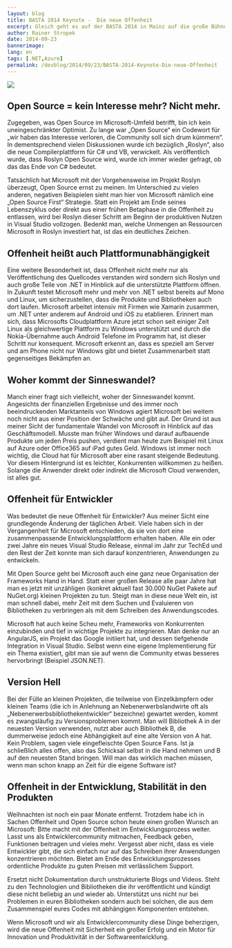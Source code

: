```yaml
---
layout: blog
title: BASTA 2014 Keynote -  Die neue Offenheit
excerpt: Gleich geht es auf der BASTA 2014 in Mainz auf die große Bühne für die Keynote. Hier eine Zusammenfassung einiger meiner Gedanken zum Thema neue Offenheit bei Microsoft.
author: Rainer Stropek
date: 2014-09-23
bannerimage: 
lang: en
tags: [.NET,Azure]
permalink: /devblog/2014/09/23/BASTA-2014-Keynote-Die-neue-Offenheit
---
```


<p>
  <img src="{{site.baseurl}}/content/images/blog/2014/09/DSC_4031.jpg" />
</p><h2>Open Source = kein Interesse mehr? Nicht mehr.</h2><p>Zugegeben, was Open Source im Microsoft-Umfeld betrifft, bin ich kein uneingeschränkter Optimist. Zu lange war „Open Source“ ein Codewort für „wir haben das Interesse verloren, die Community soll sich drum kümmern“. In dementsprechend vielen Diskussionen wurde ich bezüglich „Roslyn“, also die neue Compilerplattform für C# und VB, verwickelt. Als veröffentlich wurde, dass Roslyn Open Source wird, wurde ich immer wieder gefragt, ob das das Ende von C# bedeutet.</p><p>Tatsächlich hat Microsoft mit der Vorgehensweise im Projekt Roslyn überzeugt, Open Source ernst zu meinen. Im Unterschied zu vielen anderen, negativen Beispielen sieht man hier von Microsoft nämlich eine „Open Source First“ Strategie. Statt ein Projekt am Ende seines Lebenszyklus oder direkt aus einer frühen Betaphase in die Offenheit zu entlassen, wird bei Roslyn dieser Schritt am Beginn der produktiven Nutzen in Visual Studio vollzogen. Bedenkt man, welche Unmengen an Ressourcen Microsoft in Roslyn investiert hat, ist das ein deutliches Zeichen.</p><h2>Offenheit heißt auch Plattformunabhängigkeit</h2><p>Eine weitere Besonderheit ist, dass Offenheit nicht mehr nur als Veröffentlichung des Quellcodes verstanden wird sondern sich Roslyn und auch große Teile von .NET in Hinblick auf die unterstützte Plattform öffnen. In Zukunft testet Microsoft mehr und mehr von .NET selbst bereits auf Mono und Linux, um sicherzustellen, dass die Produkte und Bibliotheken auch dort laufen. Microsoft arbeitet intensiv mit Firmen wie Xamarin zusammen, um .NET unter anderem auf Android und iOS zu etablieren. Erinnert man sich, dass Microsofts Cloudplattform Azure jetzt schon seit einiger Zeit Linux als gleichwertige Plattform zu Windows unterstützt und durch die Nokia-Übernahme auch Android Telefone im Programm hat, ist dieser Schritt nur konsequent. Microsoft erkennt an, dass es speziell am Server und am Phone nicht nur Windows gibt und bietet Zusammenarbeit statt gegenseitiges Bekämpfen an.</p><h2>Woher kommt der Sinneswandel?</h2><p>Manch einer fragt sich vielleicht, woher der Sinneswandel kommt. Angesichts der finanziellen Ergebnisse und des immer noch beeindruckenden Marktanteils von Windows agiert Microsoft bei weitem noch nicht aus einer Position der Schwäche und gibt auf. Der Grund ist aus meiner Sicht der fundamentale Wandel von Microsoft in Hinblick auf das Geschäftsmodell. Musste man früher Windows und darauf aufbauende Produkte um jeden Preis pushen, verdient man heute zum Beispiel mit Linux auf Azure oder Office365 auf iPad gutes Geld. Windows ist immer noch wichtig, die Cloud hat für Microsoft aber eine rasant steigende Bedeutung. Vor diesem Hintergrund ist es leichter, Konkurrenten willkommen zu heißen. Solange die Anwender direkt oder indirekt die Microsoft Cloud verwenden, ist alles gut.</p><h2>Offenheit für Entwickler</h2><p>Was bedeutet die neue Offenheit für Entwickler? Aus meiner Sicht eine grundlegende Änderung der täglichen Arbeit. Viele haben sich in der Vergangenheit für Microsoft entschieden, da sie von dort eine zusammenpassende Entwicklungsplattform erhalten haben. Alle ein oder zwei Jahre ein neues Visual Studio Release, einmal im Jahr zur TechEd und den Rest der Zeit konnte man sich darauf konzentrieren, Anwendungen zu entwickeln.</p><p>Mit Open Source geht bei Microsoft auch eine ganz neue Organisation der Frameworks Hand in Hand. Statt einer großen Release alle paar Jahre hat man es jetzt mit unzähligen (konkret aktuell fast 30.000 NuGet Pakete auf NuGet.org) kleinen Projekten zu tun. Steigt man in diese neue Welt ein, ist man schnell dabei, mehr Zeit mit dem Suchen und Evaluieren von Bibliotheken zu verbringen als mit dem Schreiben des Anwendungscodes.</p><p>Microsoft hat auch keine Scheu mehr, Frameworks von Konkurrenten einzubinden und tief in wichtige Projekte zu integrieren. Man denke nur an AngularJS, ein Projekt das Google initiiert hat, und dessen tiefgehende Integration in Visual Studio. Selbst wenn eine eigene Implementierung für ein Thema existiert, gibt man sie auf wenn die Community etwas besseres hervorbringt (Beispiel JSON.NET).</p><h2>Version Hell</h2><p>Bei der Fülle an kleinen Projekten, die teilweise von Einzelkämpfern oder kleinen Teams (die ich in Anlehnung an Nebenerwerbslandwirte oft als „Nebenerwerbsbibliothekentwickler“ bezeichne) gewartet werden, kommt es zwangsläufig zu Versionsproblemen kommt. Man will Bibliothek A in der neuesten Version verwenden, nutzt aber auch Bibliothek B, die dummerweise jedoch eine Abhängigkeit auf eine alte Version von A hat. Kein Problem, sagen viele eingefleischte Open Source Fans. Ist ja schließlich alles offen, also das Schicksal selbst in die Hand nehmen und B auf den neuesten Stand bringen. Will man das wirklich machen müssen, wenn man schon knapp an Zeit für die eigene Software ist?</p><h2>Offenheit in der Entwicklung, Stabilität in den Produkten</h2><p>Weihnachten ist noch ein paar Monate entfernt. Trotzdem habe ich in Sachen Offenheit und Open Source schon heute einen großen Wunsch an Microsoft: Bitte macht mit der Offenheit im Entwicklungsprozess weiter. Lasst uns als Entwicklercommunity mitmachen, Feedback geben, Funktionen beitragen und vieles mehr. Vergesst aber nicht, dass es viele Entwickler gibt, die sich einfach nur auf das Schreiben ihrer Anwendungen konzentrieren möchten. Bietet am Ende des Entwicklungsprozesses ordentliche Produkte zu guten Preisen mit verlässlichem Support.</p><p>Ersetzt nicht Dokumentation durch unstrukturierte Blogs und Videos. Steht zu den Technologien und Bibliotheken die ihr veröffentlicht und kündigt diese nicht beliebig an und wieder ab. Unterstützt uns nicht nur bei Problemen in euren Bibliotheken sondern auch bei solchen, die aus dem Zusammenspiel eures Codes mit abhängigen Komponenten entstehen.</p><p>Wenn Microsoft und wir als Entwicklercommunity diese Dinge beherzigen, wird die neue Offenheit mit Sicherheit ein großer Erfolg und ein Motor für Innovation und Produktivität in der Softwareentwicklung.</p>